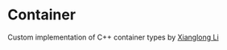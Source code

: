 # Container

Custom implementation of C++ container types by [Xianglong Li](https://github.com/xianglous/)
